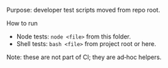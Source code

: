 Purpose: developer test scripts moved from repo root.

How to run
- Node tests: `node <file>` from this folder.
- Shell tests: `bash <file>` from project root or here.

Note: these are not part of CI; they are ad‑hoc helpers.

